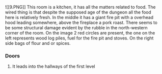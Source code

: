 ![[9.PNG]]
This room is a kitchen, it has all the matters related to food. The wired thing is that despite the supposed age of the dungeon all the food here is relatively fresh. In the middle it has a giant fire pit with a overhead hood leading somewhere, above the fireplace a pork roast. There seems to be some structural damage evident by the rubble in the north-western corner of the room. On the image 2 red circles are present, the one on the left represents wood log piles, fuel for the fire pit and stoves. On the right side bags of flour and or spices.

### Doors
1. It leads into the hallways of the first level